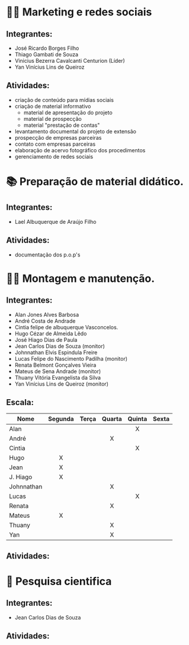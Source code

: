 # :man_technologist: Marketing e redes sociais

## Integrantes:
* José Ricardo Borges Filho
* Thiago Gambati de Souza
* Vinicius Bezerra Cavalcanti Centurion (Líder)
* Yan Vinícius Lins de Queiroz

## Atividades:
* criação de conteúdo para mídias sociais
* criação de material informativo
    * material de apresentação do projeto
    * material de prospecção
    * material "prestação de contas"
* levantamento documental do projeto de extensão
* prospecção de empresas parceiras
* contato com empresas parceiras
* elaboração de acervo fotográfico dos procedimentos
* gerenciamento de redes sociais

# :books: Preparação de material didático.

## Integrantes:
* Lael Albuquerque de Araújo Filho

## Atividades:
* documentação dos p.o.p's

# :man_factory_worker: Montagem e manutenção.

## Integrantes:
* Alan Jones Alves Barbosa
* André Costa de Andrade
* Cintia felipe de albuquerque Vasconcelos.
* Hugo Cézar de Almeida Lêdo 
* José Hiago Dias de Paula
* Jean Carlos Dias de Souza (monitor)
* Johnnathan Elvis Espindula Freire 
* Lucas Felipe do Nascimento Padilha (monitor)
* Renata Belmont Gonçalves Vieira 
* Mateus de Sena Andrade (monitor)
* Thuany Vitória Evangelista da Silva
* Yan Vinícius Lins de Queiroz (monitor)

## Escala: 

| Nome | Segunda | Terça | Quarta | Quinta | Sexta |
| ---- | :-----: | :---: | :----: | :----: | :---: |
| Alan |  |  |  |X|  |
| André |  |  |X|  |  |
| Cintia |  |  |  |X|  |
| Hugo |X|  |  |  |  |
| Jean |X| |  |  |  |
| J. Hiago |X| |  |  |  |
| Johnnathan | | |X|  |  |
| Lucas |  |  |  |X|  |
| Renata |  |  |X|  |  |
| Mateus |X|  | |  |  |
| Thuany |  |  |X|  |  |
| Yan |  |  |X|  |  |


## Atividades:

# :satellite:	Pesquisa cientifica

## Integrantes:
* Jean Carlos Dias de Souza

## Atividades:
